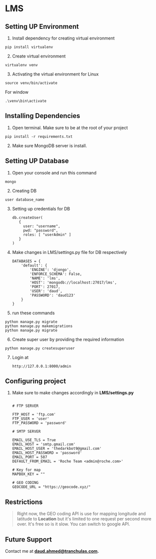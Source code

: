 # LMS

## Setting UP Environment

1. Install dependency for creating virtual environment

```
pip install virtualenv
```

2. Create virtual environment

```
virtualenv venv
```

3. Activating the virtual environment for Linux

```
source venv/bin/activate
```

For window

```
.\venv\bin\activate
```

## Installing Dependencies

1. Open terminal. Make sure to be at the root of your project

```
pip install -r requirements.txt
```

2. Make sure MongoDB server is install.

## Setting UP Database

1. Open your console and run this command 		

```
mongo
```

2. Creating DB

```
user database_name
```

3. Setting up credentials for DB

   ```
   db.createUser(
      {
        user: "username",
        pwd: "password",
        roles: [ "userAdmin" ]
      }
   )
   ```

4. Make changes in LMS/settings.py file for DB respectively

   ```
   DATABASES = {
       'default': {
           'ENGINE': 'djongo',
           'ENFORCE_SCHEMA': False,
           'NAME': 'lms',
           'HOST': 'mongodb://localhost:27017/lms',
           'PORT': 27017,
           'USER': 'daud',
           'PASSWORD': 'daud123'
       }
   }
   ```

5. run these commands

```
python manage.py migrate
python manage.py makemigrations
python manage.py migrate
```

6. Create super user by providing the required information

```
python manage.py createsuperuser
```

7. Login at

   ```
   http://127.0.0.1:8000/admin
   ```

## Configuring project

1. Make sure to make changes accordingly in **LMS/settings.py**

   ```

   # FTP SERVER

   FTP_HOST = 'ftp.com'
   FTP_USER = 'user'
   FTP_PASSWORD = 'password'

   # SMTP SERVER

   EMAIL_USE_TLS = True
   EMAIL_HOST = 'smtp.gmail.com'
   EMAIL_HOST_USER = 'thedarkbot9@gmail.com'
   EMAIL_HOST_PASSWORD = 'password'
   EMAIL_PORT = 587
   DEFAULT_FROM_EMAIL = 'Roche Team <admin@roche.com>'

   # Key for map
   MAPBOX_KEY = ""

   # GEO CODING
   GEOCODE_URL = "https://geocode.xyz/"
   ```

## Restrictions

> Right now, the GEO coding API is use for mapping longitude and latitude to **Location** but it's limited to one request per second more over. It's free so is it slow. You can switch to google API.

## Future Support

Contact me at **daud.ahmed@tranchulas.com.**
